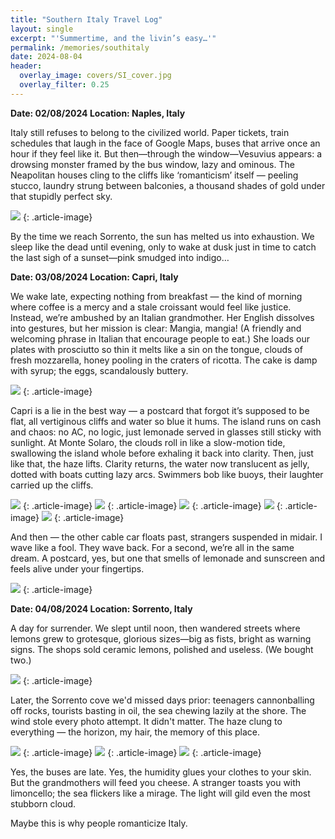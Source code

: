 ```yaml
---
title: "Southern Italy Travel Log"
layout: single
excerpt: "'Summertime, and the livin’s easy…'"
permalink: /memories/southitaly
date: 2024-08-04
header:
  overlay_image: covers/SI_cover.jpg
  overlay_filter: 0.25
---
```

**Date: 02/08/2024  Location: Naples, Italy**

Italy still refuses to belong to the civilized world. Paper tickets, train schedules that laugh in the face of Google Maps, buses that arrive once an hour if they feel like it. But then—through the window—Vesuvius appears: a drowsing monster framed by the bus window, lazy and ominous. The Neapolitan houses cling to the cliffs like ‘romanticism’ itself — peeling stucco, laundry strung between balconies, a thousand shades of gold under that stupidly perfect sky.

![](/images/memories/Sorrento.jpg)
{: .article-image}

By the time we reach Sorrento, the sun has melted us into exhaustion. We sleep like the dead until evening, only to wake at dusk just in time to catch the last sigh of a sunset—pink smudged into indigo…




**Date: 03/08/2024  Location: Capri, Italy**

We wake late, expecting nothing from breakfast — the kind of morning where coffee is a mercy and a stale croissant would feel like justice. Instead, we’re ambushed by an Italian grandmother. Her English dissolves into gestures, but her mission is clear: Mangia, mangia! (A friendly and welcoming phrase in Italian that encourage people to eat.) She loads our plates with prosciutto so thin it melts like a sin on the tongue, clouds of fresh mozzarella, honey pooling in the craters of ricotta. The cake is damp with syrup; the eggs, scandalously buttery.

![](/images/memories/Lemon.jpg)
{: .article-image}

Capri is a lie in the best way — a postcard that forgot it’s supposed to be flat, all vertiginous cliffs and water so blue it hums. The island runs on cash and chaos: no AC, no logic, just lemonade served in glasses still sticky with sunlight. At Monte Solaro, the clouds roll in like a slow-motion tide, swallowing the island whole before exhaling it back into clarity. Then, just like that, the haze lifts. Clarity returns, the water now translucent as jelly, dotted with boats cutting lazy arcs. Swimmers bob like buoys, their laughter carried up the cliffs.

![](/images/memories/Capri1.jpg)
{: .article-image}
![](/images/memories/Capri2.jpg)
{: .article-image}
![](/images/memories/Capri3.jpg)
{: .article-image}
![](/images/memories/Capri4.jpg)
{: .article-image}
![](/images/memories/Capri5.jpg)
{: .article-image}

And then — the other cable car floats past, strangers suspended in midair. I wave like a fool. They wave back. For a second, we’re all in the same dream. A postcard, yes, but one that smells of lemonade and sunscreen and feels alive under your fingertips.  

![](/images/memories/Solaro.jpg)
{: .article-image}




**Date: 04/08/2024  Location: Sorrento, Italy**

A day for surrender. We slept until noon, then wandered streets where lemons grew to grotesque, glorious sizes—big as fists, bright as warning signs. The shops sold ceramic lemons, polished and useless. (We bought two.)

![](/images/memories/Lemon4.png)
{: .article-image}

Later, the Sorrento cove we'd missed days prior: teenagers cannonballing off rocks, tourists basting in oil, the sea chewing lazily at the shore. The wind stole every photo attempt. It didn't matter. The haze clung to everything — the horizon, my hair, the memory of this place.

![](/images/memories/Sorrento2.jpg)
{: .article-image}
![](/images/memories/Sorrento4.jpg)
{: .article-image}
![](/images/memories/Sorrento3.png)
{: .article-image}

Yes, the buses are late. Yes, the humidity glues your clothes to your skin. But the grandmothers will feed you cheese. A stranger toasts you with limoncello; the sea flickers like a mirage. The light will gild even the most stubborn cloud.  

Maybe this is why people romanticize Italy.


